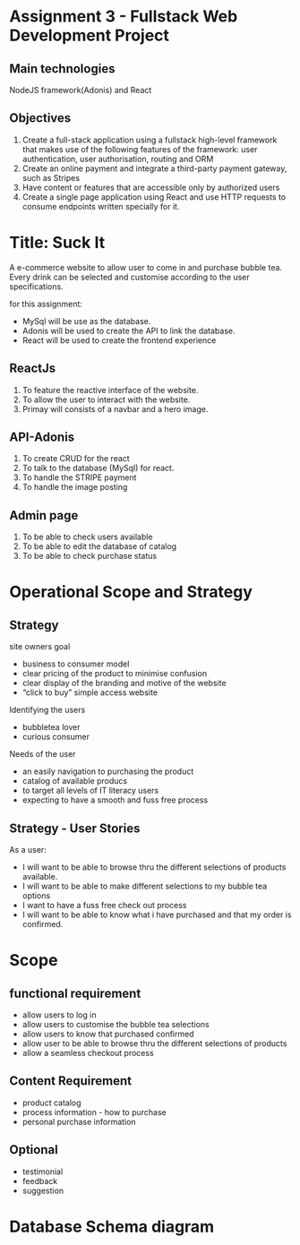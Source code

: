 # Assignment 3 - Fullstack Web Development Project

## Main technologies

NodeJS framework(Adonis) and React

## Objectives 

1. Create a full-stack application using a fullstack high-level framework that makes use of the following features of the framework: user authentication, user authorisation, routing and ORM 
2. Create an online payment and integrate a third-party payment gateway, such as Stripes 
3. Have content or features that are accessible only by authorized users 
4. Create a single page application using React and use HTTP requests to consume endpoints written specially for it.

# Title: Suck It

A e-commerce website to allow user to come in and purchase bubble tea. Every drink can be selected and customise according to the user specifications. 

for this assignment:
* MySql will be use as the database.
* Adonis will be used to create the API to link the database.
* React will be used to create the frontend experience

## ReactJs

1. To feature the reactive interface of the website. 
2. To allow the user to interact with the website. 
3. Primay will consists of a navbar and a hero image.

## API-Adonis

1. To create CRUD for the react 
2. To talk to the database (MySql) for react.
3. To handle the STRIPE payment
4. To handle the image posting 

## Admin page

1. To be able to check users available
2. To be able to edit the database of catalog
3. To be able to check purchase status

# Operational Scope and Strategy

## Strategy

site owners goal
* business to consumer model
* clear pricing of the product to minimise confusion
* clear display of the branding and motive of the website
* “click to buy” simple access website

Identifying the users
* bubbletea lover 
* curious consumer

Needs of the user
* an easily navigation to purchasing the product 
* catalog of available producs
* to target all levels of IT literacy users
* expecting to have a smooth and fuss free process

## Strategy - User Stories
As a user:
* I will want to be able to browse thru the different selections of products available.
* I will want to be able to make different selections to my bubble tea options
* I want to have a fuss free check out process
* I will want to be able to know what i have purchased and that my order is confirmed. 

# Scope

## functional requirement

* allow users to log in 
* allow users to customise the bubble tea selections 
* allow users to know that purchased confirmed
* allow user to be able to browse thru the different selections of products
* allow a seamless checkout process

## Content Requirement

* product catalog
* process information - how to purchase
* personal purchase information

## Optional
* testimonial
* feedback
* suggestion

# Database Schema diagram

# 



